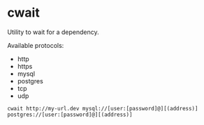cwait
=====

Utility to wait for a dependency.

Available protocols:
* http
* https
* mysql
* postgres
* tcp
* udp

`cwait http://my-url.dev mysql://[user:[password]@][(address)] postgres://[user:[password]@][(address)]`
